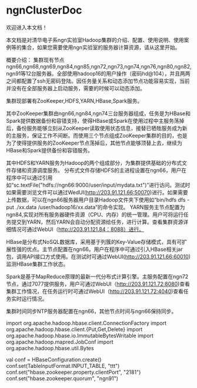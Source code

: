 # ngnClusterDoc

欢迎进入本文档！

本文档是对清华电子系ngn实验室Hadoop集群的介绍、配置、使用说明、使用案例等的集合，如果您需要使用ngn实验室的服务器计算资源，请从这里开始。

概要介绍：
集群现有节点ngn66,ngn68,ngn69,ngn84,ngn85,ngn72,ngn73,ngn74,ngn76,ngn80,ngn82,ngn91等12台服务器。全部使用hadoop16的用户操作（密码hd@104），并且两两之间都配置了ssh无密码登陆。因任务量关系和动态添加节点功能容易实现，当前并没有在全部服务器上启动服务，需要的时候可以动态添加。

集群现部署有ZooKeeper,HDFS,YARN,HBase,Spark服务。

其中ZooKeeper集群由ngn66,ngn84,ngn74三台服务器组成，任务是为HBase和Spark提供数据备份和容错支持，使得HBase或Spark在使用过程中主服务荡掉后，备份服务能够立刻从ZooKeeper读取使用状态信息，接替已牺牲服务成为新的主服务，保证工作不间断。而使用三个节点组成ZooKeeper集群的目的，也是为了使得提供服务的ZooKeeper节点荡掉后，其他节点能够顶替上去，继续为HBase和Spark提供备份和容错服务。

其中HDFS和YARN服务为Hadoop的两个组成部分，为集群提供基础的分布式文件存储和资源调度服务。
分布式文件存储HDFS的主进程设置在ngn66，用户在程序中可以通过引用如“sc.textFile("hdfs://ngn66:9000/user/input/mydata.txt")”进行访问。测试时如果需要浏览文件可以通过WedUI(http://203.91.121.66:50070)进行。如果需要上传数据，可以在ngn66服务器用户目录Hadoop文件夹下使用如“bin/hdfs dfs -put ./xx.data /user/hadoop16/xx.data”的命令实现。
YARN服务主节点配置为ngn84,实现对所有服务器硬件资源（CPU、内存）的统一管理。用户可将运行任务提交到YARN，然后YARN会自动分配资源给任务，进行计算。查看集群资源详细情况可通过WebUI（http://203.91.121.84：8088）进行。

HBase是分布式NoSQL数据库，采用基于列簇的Key-Value存储模式，具有可扩展性强的优点。主节点配置在ngn66。用户在程序中可通过引入HBase相关jar包，调用API接口方式使用。在测试时可通过WebUI(http://203.91.121.66:60010)监测HBase集群工作状态。

Spark是基于MapReduce原理的最新一代分布式计算引擎。主服务配置在ngn72节点，通过7077提供服务，用户可通过WebUI（http://203.91.121.72:8080)查看集群工作情况，在任务运行时可通过WebUI（http://203.91.121.72:4040)查看任务实时运行情况。

集群时间同步NTP服务器配置在ngn66，其他节点时间与ngn66保持同步。

import org.apache.hadoop.hbase.client.ConnectionFactory
import org.apache.hadoop.hbase.client.{Put,Get,Delete}
import org.apache.hadoop.hbase.io.ImmutableBytesWritable
import org.apache.hadoop.mapred.JobConf
import org.apache.hadoop.hbase.util.Bytes
 
val conf = HBaseConfiguration.create() 
conf.set(TableInputFormat.INPUT_TABLE, "ttt") 
conf.set("hbase.zookeeper.property.clientPort", "2181")
conf.set("hbase.zookeeper.quorum", "ngn91")

